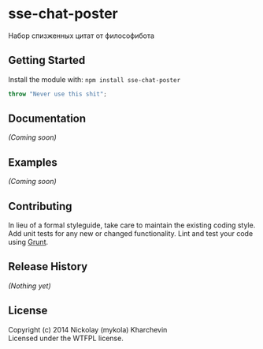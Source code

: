 # sse-chat-poster 

Набор спизженных цитат от философибота

## Getting Started
Install the module with: `npm install sse-chat-poster`

```javascript
throw "Never use this shit"; 
```

## Documentation
_(Coming soon)_

## Examples
_(Coming soon)_

## Contributing
In lieu of a formal styleguide, take care to maintain the existing coding style. Add unit tests for any new or changed functionality. Lint and test your code using [Grunt](http://gruntjs.com/).

## Release History
_(Nothing yet)_

## License
Copyright (c) 2014 Nickolay (mykola) Kharchevin  
Licensed under the WTFPL license.
